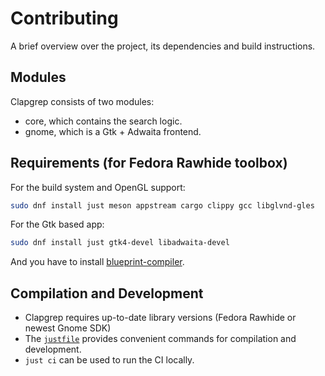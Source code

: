 # Contributing

A brief overview over the project, its dependencies and build instructions.

## Modules

Clapgrep consists of two modules:

- core, which contains the search logic.
- gnome, which is a Gtk + Adwaita frontend.

## Requirements (for Fedora Rawhide toolbox)

For the build system and OpenGL support:

```sh
sudo dnf install just meson appstream cargo clippy gcc libglvnd-gles
```

For the Gtk based app:

```sh
sudo dnf install just gtk4-devel libadwaita-devel
```

And you have to install [blueprint-compiler](https://jwestman.pages.gitlab.gnome.org/blueprint-compiler/setup.html).

## Compilation and Development

- Clapgrep requires up-to-date library versions (Fedora Rawhide or newest Gnome SDK)
- The [`justfile`](./justfile) provides convenient commands for compilation and development.
- `just ci` can be used to run the CI locally.
